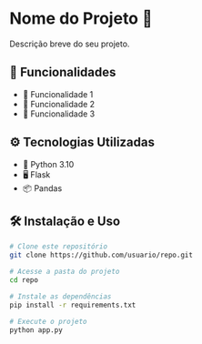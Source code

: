 # Nome do Projeto 🚀

Descrição breve do seu projeto.

## 📌 Funcionalidades
- 🔹 Funcionalidade 1
- 🔹 Funcionalidade 2
- 🔹 Funcionalidade 3

## ⚙️ Tecnologias Utilizadas
- 🐍 Python 3.10
- 🖥️ Flask
- 📦 Pandas

## 🛠️ Instalação e Uso
```bash
# Clone este repositório
git clone https://github.com/usuario/repo.git

# Acesse a pasta do projeto
cd repo

# Instale as dependências
pip install -r requirements.txt

# Execute o projeto
python app.py
